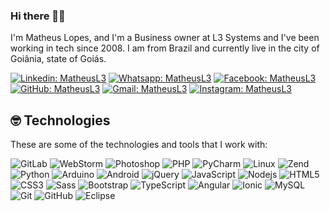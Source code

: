 ### Hi there 🤝🏻

I'm Matheus Lopes, and I'm a Business owner at L3 Systems and I've been working in tech since 2008. I am from Brazil and currently live in the city of Goiânia, state of Goiás.

[![Linkedin: MatheusL3](https://img.shields.io/badge/-Linkedin-blue?style=flat-square&logo=Linkedin&logoColor=white&link=www.linkedin.com/in/matheusl3)](https://www.linkedin.com/in/matheusl3/)
[![Whatsapp: MatheusL3](https://img.shields.io/badge/-Whatsapp-41BF47?style=flat-square&logo=Whatsapp&logoColor=white&link=https://wa.me/5562983321754)](https://wa.me/5562983321754)
[![Facebook: MatheusL3](https://img.shields.io/badge/-Facebook-1877F2?style=flat-square&logo=Facebook&logoColor=white&link=https://www.facebook.com/matheuslopescosta1)](https://www.facebook.com/matheuslopescosta1)
[![GitHub: MatheusL3](https://img.shields.io/badge/-GitHub-181717?style=flat-square&logo=GitHub&logoColor=white&link=https://github.com/MatheusL3)](https://github.com/MatheusL3)
[![Gmail: MatheusL3](https://img.shields.io/badge/-Gmail-D14836?style=flat-square&logo=Gmail&logoColor=white&link=mailto:m.sosinformatica@gmail.com)](mailto:m.sosinformatica@gmail.com)
[![Instagram: MatheusL3](https://img.shields.io/badge/-Instagram-E4405F?style=flat-square&logo=Instagram&logoColor=white&link=https://www.instagram.com/matheus.l3)](https://www.instagram.com/matheus.l3)


## 🤓 Technologies

These are some of the technologies and tools that I work with:

![GitLab](https://img.shields.io/badge/-GitLab-FCA121?style=flat-square&logo=GitLab)
![WebStorm](https://img.shields.io/badge/-WebStorm-000000?style=flat-square&logo=WebStorm)
![Photoshop](https://img.shields.io/badge/-Photoshop-31A8FF?style=flat-square&logo=Adobe-Photoshop&logoColor=white)
![PHP](https://img.shields.io/badge/-PHP-777BB4?style=flat-square&logo=PHP&logoColor=white)
![PyCharm](https://img.shields.io/badge/-PyCharm-000000?style=flat-square&logo=PyCharm&logoColor=white)
![Linux](https://img.shields.io/badge/-Linux-FCC624?style=flat-square&logo=Linux&logoColor=black)
![Zend](https://img.shields.io/badge/-ZendFramework-68b604?style=flat-square&logo=Zend-framework&logoColor=white)
![Python](https://img.shields.io/badge/-Python-3776AB?style=flat-square&logo=Python&logoColor=white)
![Arduino](https://img.shields.io/badge/-Arduino-00979D?style=flat-square&logo=Arduino&logoColor=white)
![Android](https://img.shields.io/badge/-Android-3ddc84?style=flat-square&logo=Android&logoColor=white)
![jQuery](https://img.shields.io/badge/-jQuery-0769AD?style=flat-square&logo=jQuery&logoColor=white)
![JavaScript](https://img.shields.io/badge/-JavaScript-black?style=flat-square&logo=javascript)
![Nodejs](https://img.shields.io/badge/-Nodejs-339933?style=flat-square&logo=Node.js&logoColor=white)
![HTML5](https://img.shields.io/badge/-HTML5-E34F26?style=flat-square&logo=html5&logoColor=white)
![CSS3](https://img.shields.io/badge/-CSS3-1572B6?style=flat-square&logo=css3)
![Sass](https://img.shields.io/badge/-Sass-CC6699?style=flat-square&logo=sass&logoColor=white)
![Bootstrap](https://img.shields.io/badge/-Bootstrap-563D7C?style=flat-square&logo=bootstrap)
![TypeScript](https://img.shields.io/badge/-TypeScript-007ACC?style=flat-square&logo=typescript)
![Angular](https://img.shields.io/badge/-Angular-DD0031?style=flat-square&logo=angular)
![Ionic](https://img.shields.io/badge/-Ionic-3880FF?style=flat-square&logo=ionic&logoColor=white)
![MySQL](https://img.shields.io/badge/-MySQL-4479A1?style=flat-square&logo=mysql&logoColor=white)
![Git](https://img.shields.io/badge/-Git-black?style=flat-square&logo=git)
![GitHub](https://img.shields.io/badge/-GitHub-181717?style=flat-square&logo=github)
![Eclipse](https://img.shields.io/badge/-Eclipse-2C2255?style=flat-square&logo=eclipse&logoColor=white)

